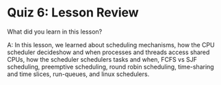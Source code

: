 # Quiz 6: Lesson Review

What did you learn in this lesson?

A: In this lesson, we learned about scheduling mechanisms, how the CPU scheduler decideshow and when processes and threads access shared CPUs, how the scheduler schedulers tasks and when, FCFS vs SJF scheduling, preemptive scheduling, round robin scheduling, time-sharing and time slices, run-queues, and linux schedulers.
